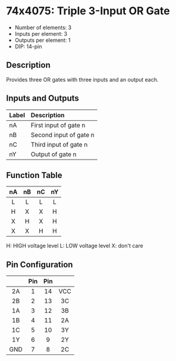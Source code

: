 # 74x4075: Triple 3-Input OR Gate

* Number of elements: 3
* Inputs per element: 3
* Outputs per element: 1
* DIP: 14-pin

## Description

Provides three OR gates with three inputs and an output each.

## Inputs and Outputs

| Label | Description            |
|:----- |:-----------------------|
| nA    | First input of gate n  |
| nB    | Second input of gate n |
| nC    | Third input of gate n  |
| nY    | Output of gate n       |

## Function Table

| nA  | nB  | nC  | nY  |
|:---:|:---:|:---:|:---:|
| L   | L   | L   | L   |
| H   | X   | X   | H   |
| X   | H   | X   | H   |
| X   | X   | H   | H   |

H: HIGH voltage level
L: LOW voltage level
X: don't care

## Pin Configuration

|     | Pin | Pin |     |
|:---:|:---:|:---:|:---:|
| 2A  |   1 |  14 | VCC |
| 2B  |   2 |  13 | 3C  |
| 1A  |   3 |  12 | 3B  |
| 1B  |   4 |  11 | 2A  |
| 1C  |   5 |  10 | 3Y  |
| 1Y  |   6 |   9 | 2Y  |
| GND |   7 |   8 | 2C  |
